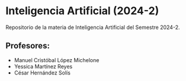 # Inteligencia Artificial (2024-2)
Repositorio de la materia de Inteligencia Artificial del Semestre 2024-2.
## Profesores:

- Manuel Cristóbal López Michelone
- Yessica Martínez Reyes
- César Hernández Solís
